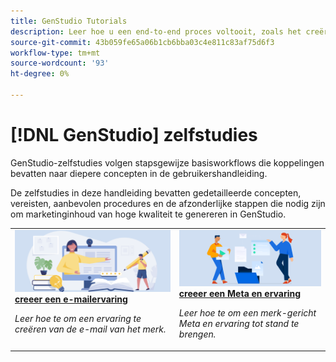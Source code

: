 ```yaml
---
title: GenStudio Tutorials
description: Leer hoe u een end-to-end proces voltooit, zoals het creëren van een e-mailervaring, door de zelfstudies van GenStudio te volgen.
source-git-commit: 43b059fe65a06b1cb6bba03c4e811c83af75d6f3
workflow-type: tm+mt
source-wordcount: '93'
ht-degree: 0%

---
```



# [!DNL GenStudio] zelfstudies

GenStudio-zelfstudies volgen stapsgewijze basisworkflows die koppelingen bevatten naar diepere concepten in de gebruikershandleiding.

De zelfstudies in deze handleiding bevatten gedetailleerde concepten, vereisten, aanbevolen procedures en de afzonderlijke stappen die nodig zijn om marketinginhoud van hoge kwaliteit te genereren in GenStudio.

<table style="table-layout:fixed">
<td valign="top">
   <div>
      <a href="create-email-experience.md">
      <img alt="Ideeën, boeken, potlood, computer" src="../assets/card-create-assets.png">
      <strong> creeer een e-mailervaring </strong>
      </a>
   </div>
   <p>
      <em> Leer hoe te om een ervaring te creëren van de e-mail van het merk.</em>
   </p>
</td>
<td valign="top">
   <div>
      <a href="create-meta-ad.md">
      <img alt="Ideeën, boeken, potlood, computer" src="../assets/card-manage-content.png">
      <strong> creeer een Meta en ervaring </strong>
      </a>
   </div>
   <p>
      <em> Leer hoe te om een merk-gericht Meta en ervaring tot stand te brengen.</em>
   </p>
</td><!-- 
<td valign="top">
   <div>
      <a href="create-email-experience.md">
      <img alt="Ideas, books, pencil, computer" src="../assets/card-create-assets.png">
      <strong>Create an email experience</strong>
      </a>
   </div>
   <p>
      <em>Learn how to create an on-brand Email experience.</em>
   </p>
</td> -->
</table>

